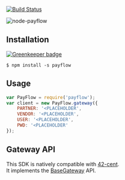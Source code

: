 [![Build Status](https://travis-ci.org/continuous-software/node-payflow.svg?branch=master)](https://travis-ci.org/continuous-software/node-payflow)

![node-payflow](http://i.imgbox.com/0KUdCy3t.png)

## Installation ##

[![Greenkeeper badge](https://badges.greenkeeper.io/continuous-software/node-payflow.svg)](https://greenkeeper.io/)

    $ npm install -s payflow

## Usage

```javascript
var PayFlow = require('payflow');
var client = new PayFlow.gateway({
    PARTNER: '<PLACEHOLDER',
    VENDOR: '<PLACEHOLDER',
    USER: '<PLACEHOLDER',
    PWD: '<PLACEHOLDER'
});
```

## Gateway API

This SDK is natively compatible with [42-cent](https://github.com/continuous-software/42-cent).  
It implements the [BaseGateway](https://github.com/continuous-software/42-cent-base) API.
